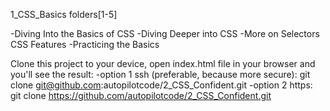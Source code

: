 1_CSS_Basics
folders[1-5]

-Diving Into the Basics of CSS
-Diving Deeper into CSS
-More on Selectors  CSS Features
-Practicing the Basics

Clone this project to your device, open index.html file in your browser and you'll see the result:
-option 1 ssh (preferable, because more secure): git clone git@github.com:autopilotcode/2_CSS_Confident.git
-option 2 https: git clone https://github.com/autopilotcode/2_CSS_Confident.git
